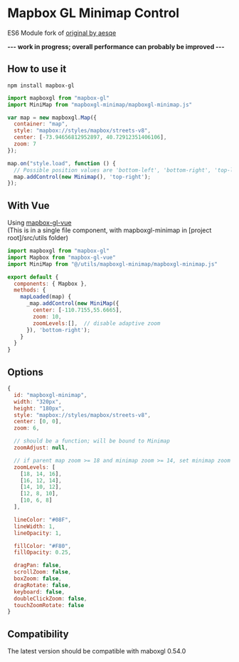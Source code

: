 # Mapbox GL Minimap Control
ES6 Module fork of [original by aesqe](https://github.com/aesqe/mapboxgl-minimap)

**--- work in progress; overall performance can probably be improved ---**

## How to use it

`npm install mapbox-gl`

```javascript
import mapboxgl from "mapbox-gl"
import MiniMap from "mapboxgl-minimap/mapboxgl-minimap.js"

var map = new mapboxgl.Map({
  container: "map",
  style: "mapbox://styles/mapbox/streets-v8",
  center: [-73.94656812952897, 40.72912351406106],
  zoom: 7
});

map.on("style.load", function () {
  // Possible position values are 'bottom-left', 'bottom-right', 'top-left', 'top-right'
  map.addControl(new Minimap(), 'top-right');
});
```

## With Vue

Using [mapbox-gl-vue](https://www.npmjs.com/package/mapbox-gl-vue)  
(This is in a single file component, with mapboxgl-minimap in [project root]/src/utils folder)

```javascript
import mapboxgl from "mapbox-gl"
import Mapbox from "mapbox-gl-vue"
import MiniMap from "@/utils/mapboxgl-minimap/mapboxgl-minimap.js"

export default {
  components: { Mapbox },
  methods: {
    mapLoaded(map) {
      _map.addControl(new MiniMap({
        center: [-110.7155,55.6665],
        zoom: 10,
        zoomLevels:[],  // disable adaptive zoom
      }), 'bottom-right');
    }
  }
}
```

## Options

```javascript
{
  id: "mapboxgl-minimap",
  width: "320px",
  height: "180px",
  style: "mapbox://styles/mapbox/streets-v8",
  center: [0, 0],
  zoom: 6,

  // should be a function; will be bound to Minimap
  zoomAdjust: null,

  // if parent map zoom >= 18 and minimap zoom >= 14, set minimap zoom to 16
  zoomLevels: [
    [18, 14, 16],
    [16, 12, 14],
    [14, 10, 12],
    [12, 8, 10],
    [10, 6, 8]
  ],

  lineColor: "#08F",
  lineWidth: 1,
  lineOpacity: 1,

  fillColor: "#F80",
  fillOpacity: 0.25,

  dragPan: false,
  scrollZoom: false,
  boxZoom: false,
  dragRotate: false,
  keyboard: false,
  doubleClickZoom: false,
  touchZoomRotate: false
}
```

## Compatibility

The latest version should be compatible with maboxgl 0.54.0

